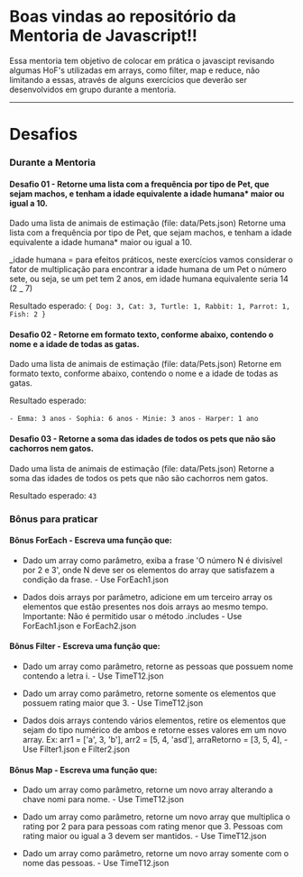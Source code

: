 # Boas vindas ao repositório da Mentoria de Javascript!!

Essa mentoria tem objetivo de colocar em prática o javascipt revisando algumas HoF's utilizadas em arrays, como filter, map e reduce, não limitando a essas, através de alguns exercícios que deverão ser desenvolvidos em grupo durante a mentoria.

---

# Desafios

### Durante a Mentoria

#### Desafio 01 - Retorne uma lista com a frequência por tipo de Pet, que sejam machos, e tenham a idade equivalente a idade humana\* maior ou igual a 10.

Dado uma lista de animais de estimação (file: data/Pets.json)
Retorne uma lista com a frequência por tipo de Pet, que sejam machos, e tenham a idade equivalente a idade humana\* maior ou igual a 10.

_idade humana = para efeitos práticos, neste exercícios vamos considerar o fator de multiplicação para encontrar a idade humana de um Pet o número sete, ou seja, se um pet tem 2 anos, em idade humana equivalente seria 14 (2 _ 7)

Resultado esperado:
`{ Dog: 3, Cat: 3, Turtle: 1, Rabbit: 1, Parrot: 1, Fish: 2 }`

#### Desafio 02 - Retorne em formato texto, conforme abaixo, contendo o nome e a idade de todas as gatas.

Dado uma lista de animais de estimação (file: data/Pets.json)
Retorne em formato texto, conforme abaixo, contendo o nome e a idade de todas as gatas.

Resultado esperado:

`- Emma: 3 anos`
`- Sophia: 6 anos`
`- Minie: 3 anos`
`- Harper: 1 ano`

#### Desafio 03 - Retorne a soma das idades de todos os pets que não são cachorros nem gatos.

Dado uma lista de animais de estimação (file: data/Pets.json)
Retorne a soma das idades de todos os pets que não são cachorros nem gatos.

Resultado esperado:
`43`

### Bônus para praticar

#### Bônus ForEach - Escreva uma função que:

- Dado um array como parâmetro, exiba a frase 'O número N é divisível por 2 e 3', onde N deve ser os elementos do array que satisfazem a condição da frase. - Use ForEach1.json

- Dados dois arrays por parâmetro, adicione em um terceiro array os elementos que estão presentes nos dois arrays ao mesmo tempo. Importante: Não é permitido usar o método .includes - Use ForEach1.json e ForEach2.json

#### Bônus Filter - Escreva uma função que:

- Dado um array como parâmetro, retorne as pessoas que possuem nome contendo a letra i. - Use TimeT12.json

- Dado um array como parâmetro, retorne somente os elementos que possuem rating maior que 3. - Use TimeT12.json

- Dados dois arrays contendo vários elementos, retire os elementos que sejam do tipo numérico de ambos e retorne esses valores em um novo array. Ex: arr1 = ['a', 3, 'b'], arr2 = [5, 4, 'asd'], arraRetorno = [3, 5, 4], - Use Filter1.json e Filter2.json

#### Bônus Map - Escreva uma função que:

- Dado um array como parâmetro, retorne um novo array alterando a chave nomi para nome. - Use TimeT12.json

- Dado um array como parâmetro, retorne um novo array que multiplica o rating por 2 para para pessoas com rating menor que 3. Pessoas com rating maior ou igual a 3 devem ser mantidos. - Use TimeT12.json

- Dado um array como parâmetro, retorne um novo array somente com o nome das pessoas. - Use TimeT12.json
